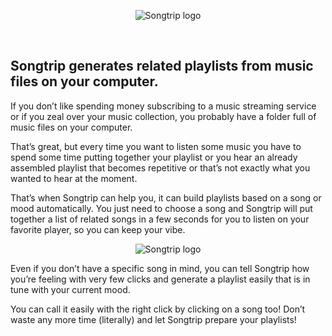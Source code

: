 <p align="center">
  <img src="https://songtrip.in/articles/wp-content/uploads/2022/02/wlogo3.png" alt="Songtrip logo" title="Songtrip logo" />
</p>

<br/>

## Songtrip generates related playlists from music files on your computer.

If you don’t like spending money subscribing to a music streaming service or if you zeal over your music collection, you probably have a folder full of music files on your computer.

That’s great, but every time you want to listen some music you have to spend some time putting together your playlist or you hear an already assembled playlist that becomes repetitive or that’s not exactly what you wanted to hear at the moment.

That’s when Songtrip can help you, it can build playlists based on a song or mood automatically. You just need to choose a song and Songtrip will put together a list of related songs in a few seconds for you to listen on your favorite player, so you can keep your vibe.

<p align="center">
  <img src="https://songtrip.in/articles/wp-content/uploads/2022/02/screenshot-800.jpg" alt="Songtrip logo" title="Songtrip logo" />
</p>

Even if you don’t have a specific song in mind, you can tell Songtrip how you’re feeling with very few clicks and generate a playlist easily that is in tune with your current mood.

You can call it easily with the right click by clicking on a song too! Don’t waste any more time (literally) and let Songtrip prepare your playlists!

